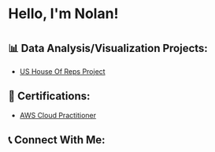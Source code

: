 <h1>Hello, I'm Nolan!<h1>
  
<h2>📊 Data Analysis/Visualization Projects:</h2>

- [US House Of Reps Project](https://github.com/nurgo24/USHouseOfRepsData)

<h2>📑 Certifications:</h2>

- [AWS Cloud Practitioner](https://www.credly.com/badges/177c8465-274a-4488-bda8-b61c64544701/public_url)

<h2>📞 Connect With Me:</h2>
